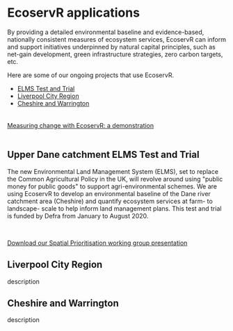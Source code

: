 # EcoservR applications

By providing a detailed environmental baseline and evidence-based, nationally consistent measures of ecosystem services, EcoservR can inform and support initiatives underpinned by natural capital principles, such as net-gain development, green infrastructure strategies, zero carbon targets, etc.


Here are some of our ongoing projects that use EcoservR.
+ [ELMS Test and Trial](#upper-dane-catchment-elms-test-and-trial)
+ [Liverpool City Region](#liverpool-city-region)
+ [Cheshire and Warrington](#cheshire-and-warrington)

<div style="margin:auto; padding-top:20px;">
<a class="linkbutton" id="boldbutton" href="{{ site.github.url }}/interventions"> Measuring change with EcoservR: a demonstration </a>
</div>
<br>

<div display="block" class="row-full-img-right" id="elms" markdown="1">
   <div class="main-content-right" markdown="1">

## Upper Dane catchment ELMS Test and Trial

The new Environmental Land Management System (ELMS), set to replace the Common Agricultural Policy in the UK, will revolve around using "public money for public goods" to support agri-environmental schemes. We are using EcoservR to develop an environmental baseline of the Dane river catchment area (Cheshire) and quantify ecosystem services at farm- to landscape- scale to help inform land management plans. This test and trial is funded by Defra from January to August 2020. 

<br>

<a class = "downloadbutton" href="{{ site.github.url }}/files/Angers-Blondin_and_Bowe_LJMU_spatial_prio_working_group.pdf" download = "download" align="center">Download our Spatial Prioritisation working group presentation</a>

</div>
</div>

## Liverpool City Region

description


## Cheshire and Warrington

description

